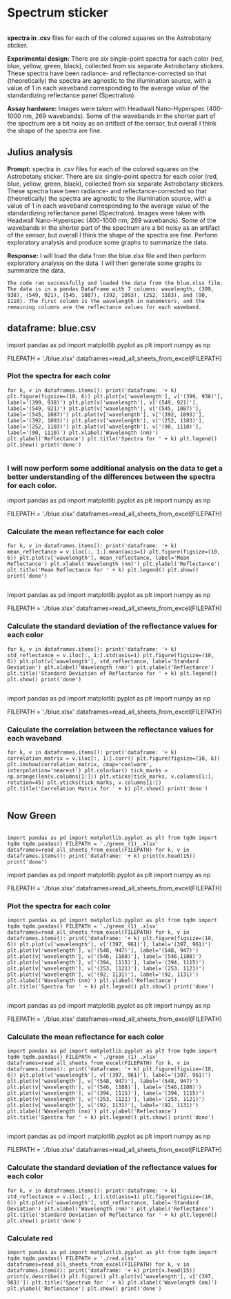 # Spectrum sticker

<figure><img src=".gitbook/assets/image (15).png" alt=""><figcaption></figcaption></figure>



**spectra in .csv** files for each of the colored squares on the Astrobotany sticker.&#x20;

**Experimental design:** There are six single-point spectra for each color (red, blue, yellow, green, black), collected from six separate Astrobotany stickers. These spectra have been radiance- and reflectance-corrected so that (theoretically) the spectra are agnostic to the illumination source, with a value of 1 in each waveband corresponding to the average value of the standardizing reflectance panel (Spectralon).

**Assay hardware:** Images were taken with Headwall Nano-Hyperspec (400-1000 nm, 269 wavebands). Some of the wavebands in the shorter part of the spectrum are a bit noisy as an artifact of the sensor, but overall I think the shape of the spectra are fine.

## **Julius analysis**

**Prompt:** spectra in .csv files for each of the colored squares on the Astrobotany sticker. There are six single-point spectra for each color (red, blue, yellow, green, black), collected from six separate Astrobotany stickers. These spectra have been radiance- and reflectance-corrected so that (theoretically) the spectra are agnostic to the illumination source, with a value of 1 in each waveband corresponding to the average value of the standardizing reflectance panel (Spectralon). Images were taken with Headwall Nano-Hyperspec (400-1000 nm, 269 wavebands). Some of the wavebands in the shorter part of the spectrum are a bit noisy as an artifact of the sensor, but overall I think the shape of the spectra are fine. Perform exploratory analysis and produce some graphs to summarize the data.

**Response:** I will load the data from the blue.xlsx file and then perform exploratory analysis on the data. I will then generate some graphs to summarize the data.

`The code ran successfully and loaded the data from the blue.xlsx file. The data is in a pandas DataFrame with 7 columns: wavelength, (399, 938), (549, 921), (545, 1087), (392, 1093), (252, 1103), and (90, 1110). The first column is the wavelength in nanometers, and the remaining columns are the reflectance values for each waveband.`

## dataframe: **blue.csv**

import pandas as pd import matplotlib.pyplot as plt import numpy as np

FILEPATH = './blue.xlsx' dataframes=read\_all\_sheets\_from\_excel(FILEPATH)

### Plot the spectra for each color

`for k, v in dataframes.items(): print('dataframe: '+ k) plt.figure(figsize=(10, 6)) plt.plot(v['wavelength'], v['(399, 938)'], label='(399, 938)') plt.plot(v['wavelength'], v['(549, 921)'], label='(549, 921)') plt.plot(v['wavelength'], v['(545, 1087)'], label='(545, 1087)') plt.plot(v['wavelength'], v['(392, 1093)'], label='(392, 1093)') plt.plot(v['wavelength'], v['(252, 1103)'], label='(252, 1103)') plt.plot(v['wavelength'], v['(90, 1110)'], label='(90, 1110)') plt.xlabel('Wavelength (nm)') plt.ylabel('Reflectance') plt.title('Spectra for ' + k) plt.legend() plt.show() print('done')`



<figure><img src=".gitbook/assets/image (3).png" alt=""><figcaption></figcaption></figure>



### I will now perform some additional analysis on the data to get a better understanding of the differences between the spectra for each color.



import pandas as pd import matplotlib.pyplot as plt import numpy as np

FILEPATH = './blue.xlsx' dataframes=read\_all\_sheets\_from\_excel(FILEPATH)

### Calculate the mean reflectance for each color

`for k, v in dataframes.items(): print('dataframe: '+ k) mean_reflectance = v.iloc[:, 1:].mean(axis=1) plt.figure(figsize=(10, 6)) plt.plot(v['wavelength'], mean_reflectance, label='Mean Reflectance') plt.xlabel('Wavelength (nm)') plt.ylabel('Reflectance') plt.title('Mean Reflectance for ' + k) plt.legend() plt.show() print('done')`



<figure><img src=".gitbook/assets/image (4).png" alt=""><figcaption></figcaption></figure>



import pandas as pd import matplotlib.pyplot as plt import numpy as np

FILEPATH = './blue.xlsx' dataframes=read\_all\_sheets\_from\_excel(FILEPATH)

### Calculate the standard deviation of the reflectance values for each color

`for k, v in dataframes.items(): print('dataframe: '+ k) std_reflectance = v.iloc[:, 1:].std(axis=1) plt.figure(figsize=(10, 6)) plt.plot(v['wavelength'], std_reflectance, label='Standard Deviation') plt.xlabel('Wavelength (nm)') plt.ylabel('Reflectance') plt.title('Standard Deviation of Reflectance for ' + k) plt.legend() plt.show() print('done')`





<figure><img src=".gitbook/assets/image (5).png" alt=""><figcaption></figcaption></figure>

import pandas as pd import matplotlib.pyplot as plt import numpy as np

FILEPATH = './blue.xlsx' dataframes=read\_all\_sheets\_from\_excel(FILEPATH)

### Calculate the correlation between the reflectance values for each waveband

`for k, v in dataframes.items(): print('dataframe: '+ k) correlation_matrix = v.iloc[:, 1:].corr() plt.figure(figsize=(10, 6)) plt.imshow(correlation_matrix, cmap='coolwarm', interpolation='nearest') plt.colorbar() tick_marks = np.arange(len(v.columns[1:])) plt.xticks(tick_marks, v.columns[1:], rotation=45) plt.yticks(tick_marks, v.columns[1:]) plt.title('Correlation Matrix for ' + k) plt.show() print('done')`

<figure><img src=".gitbook/assets/image (6).png" alt=""><figcaption></figcaption></figure>









## Now Green



<figure><img src=".gitbook/assets/image (14).png" alt=""><figcaption></figcaption></figure>

`import pandas as pd import matplotlib.pyplot as plt from tqdm import tqdm tqdm.pandas() FILEPATH = './green_(1)_.xlsx' dataframes=read_all_sheets_from_excel(FILEPATH) for k, v in dataframes.items(): print('dataframe: '+ k) print(v.head(15)) print('done')`







import pandas as pd import matplotlib.pyplot as plt import numpy as np

FILEPATH = './blue.xlsx' dataframes=read\_all\_sheets\_from\_excel(FILEPATH)

### Plot the spectra for each color

`import pandas as pd import matplotlib.pyplot as plt from tqdm import tqdm tqdm.pandas() FILEPATH = './green_(1)_.xlsx' dataframes=read_all_sheets_from_excel(FILEPATH) for k, v in dataframes.items(): print('dataframe: '+ k) plt.figure(figsize=(10, 6)) plt.plot(v['wavelength'], v['(397, 961)'], label='(397, 961)') plt.plot(v['wavelength'], v['(548, 947)'], label='(548, 947)') plt.plot(v['wavelength'], v['(546, 1108)'], label='(546,1108)') plt.plot(v['wavelength'], v['(394, 1115)'], label='(394, 1115)') plt.plot(v['wavelength'], v['(253, 1121)'], label='(253, 1121)') plt.plot(v['wavelength'], v['(92, 1131)'], label='(92, 1131)') plt.xlabel('Wavelength (nm)') plt.ylabel('Reflectance') plt.title('Spectra for ' + k) plt.legend() plt.show() print('done')`

<figure><img src=".gitbook/assets/image (11).png" alt=""><figcaption></figcaption></figure>



import pandas as pd import matplotlib.pyplot as plt import numpy as np

FILEPATH = './blue.xlsx' dataframes=read\_all\_sheets\_from\_excel(FILEPATH)

### Calculate the mean reflectance for each color

`import pandas as pd import matplotlib.pyplot as plt from tqdm import tqdm tqdm.pandas() FILEPATH = './green_(1)_.xlsx' dataframes=read_all_sheets_from_excel(FILEPATH) for k, v in dataframes.items(): print('dataframe: '+ k) plt.figure(figsize=(10, 6)) plt.plot(v['wavelength'], v['(397, 961)'], label='(397, 961)') plt.plot(v['wavelength'], v['(548, 947)'], label='(548, 947)') plt.plot(v['wavelength'], v['(546, 1108)'], label='(546,1108)') plt.plot(v['wavelength'], v['(394, 1115)'], label='(394, 1115)') plt.plot(v['wavelength'], v['(253, 1121)'], label='(253, 1121)') plt.plot(v['wavelength'], v['(92, 1131)'], label='(92, 1131)') plt.xlabel('Wavelength (nm)') plt.ylabel('Reflectance') plt.title('Spectra for ' + k) plt.legend() plt.show() print('done')`

<figure><img src=".gitbook/assets/image (12).png" alt=""><figcaption></figcaption></figure>



import pandas as pd import matplotlib.pyplot as plt import numpy as np

FILEPATH = './blue.xlsx' dataframes=read\_all\_sheets\_from\_excel(FILEPATH)

### Calculate the standard deviation of the reflectance values for each color

`for k, v in dataframes.items(): print('dataframe: '+ k) std_reflectance = v.iloc[:, 1:].std(axis=1) plt.figure(figsize=(10, 6)) plt.plot(v['wavelength'], std_reflectance, label='Standard Deviation') plt.xlabel('Wavelength (nm)') plt.ylabel('Reflectance') plt.title('Standard Deviation of Reflectance for ' + k) plt.legend() plt.show() print('done')`



### Calculate red

`import pandas as pd import matplotlib.pyplot as plt from tqdm import tqdm tqdm.pandas() FILEPATH = './red.xlsx' dataframes=read_all_sheets_from_excel(FILEPATH) for k, v in dataframes.items(): print('dataframe: '+ k) print(v.head(15)) print(v.describe()) plt.figure() plt.plot(v['wavelength'], v['(397, 983)']) plt.title('Spectrum for ' + k) plt.xlabel('Wavelength (nm)') plt.ylabel('Reflectance') plt.show() print('done')`

<figure><img src=".gitbook/assets/image (13).png" alt=""><figcaption></figcaption></figure>






